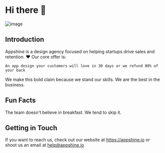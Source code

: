 # Hi there 👋

<!--

**Here are some ideas to get you started:**

🙋‍♀️ A short introduction - what is your organization all about?
🌈 Contribution guidelines - how can the community get involved?
👩‍💻 Useful resources - where can the community find your docs? Is there anything else the community should know?
🍿 Fun facts - what does your team eat for breakfast?
🧙 Remember, you can do mighty things with the power of [Markdown](https://docs.github.com/github/writing-on-github/getting-started-with-writing-and-formatting-on-github/basic-writing-and-formatting-syntax)
-->

![image](https://github.com/appshine-io/.github/assets/24761660/4d741415-387c-4f5c-ba60-a2607087a17c)



## Introduction

Appshine is a design agency focused on helping startups drive sales and retention. ❤️ 
Our core offer is:
```
An app design your customers will love in 30 days or we refund 80% of your back
```
We make this bold claim because we stand our skills. We are the best in the business.

## Fun Facts
The team doesn't believe in breakfast. We tend to skip it.

## Getting in Touch

If you want to reach us, check out our website at https://appshine.io or shoot us an email at help@appshine.io
